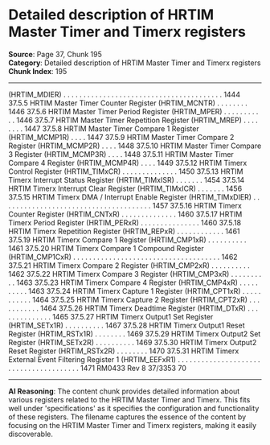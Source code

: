 # Detailed description of HRTIM Master Timer and Timerx registers

**Source**: Page 37, Chunk 195  
**Category**: Detailed description of HRTIM Master Timer and Timerx registers  
**Chunk Index**: 195

---

(HRTIM_MDIER) . . . . . . . . . . . . . . . . . . . . . . . . . . . . . . . . . . . . . . . . 1444
37.5.5 HRTIM Master Timer Counter Register (HRTIM_MCNTR) . . . . . . . . 1446
37.5.6 HRTIM Master Timer Period Register (HRTIM_MPER) . . . . . . . . . . . 1446
37.5.7 HRTIM Master Timer Repetition Register (HRTIM_MREP) . . . . . . . . 1447
37.5.8 HRTIM Master Timer Compare 1 Register (HRTIM_MCMP1R) . . . . 1447
37.5.9 HRTIM Master Timer Compare 2 Register (HRTIM_MCMP2R) . . . . 1448
37.5.10 HRTIM Master Timer Compare 3 Register (HRTIM_MCMP3R) . . . . 1448
37.5.11 HRTIM Master Timer Compare 4 Register (HRTIM_MCMP4R) . . . . 1449
37.5.12 HRTIM Timerx Control Register (HRTIM_TIMxCR) . . . . . . . . . . . . . . 1450
37.5.13 HRTIM Timerx Interrupt Status Register (HRTIM_TIMxISR) . . . . . . . 1454
37.5.14 HRTIM Timerx Interrupt Clear Register (HRTIM_TIMxICR) . . . . . . . 1456
37.5.15 HRTIM Timerx DMA / Interrupt Enable Register
(HRTIM_TIMxDIER) . . . . . . . . . . . . . . . . . . . . . . . . . . . . . . . . . . . . . . 1457
37.5.16 HRTIM Timerx Counter Register (HRTIM_CNTxR) . . . . . . . . . . . . . . 1460
37.5.17 HRTIM Timerx Period Register (HRTIM_PERxR) . . . . . . . . . . . . . . . 1460
37.5.18 HRTIM Timerx Repetition Register (HRTIM_REPxR) . . . . . . . . . . . . 1461
37.5.19 HRTIM Timerx Compare 1 Register (HRTIM_CMP1xR) . . . . . . . . . . 1461
37.5.20 HRTIM Timerx Compare 1 Compound Register
(HRTIM_CMP1CxR) . . . . . . . . . . . . . . . . . . . . . . . . . . . . . . . . . . . . . 1462
37.5.21 HRTIM Timerx Compare 2 Register (HRTIM_CMP2xR) . . . . . . . . . . 1462
37.5.22 HRTIM Timerx Compare 3 Register (HRTIM_CMP3xR) . . . . . . . . . . 1463
37.5.23 HRTIM Timerx Compare 4 Register (HRTIM_CMP4xR) . . . . . . . . . . 1463
37.5.24 HRTIM Timerx Capture 1 Register (HRTIM_CPT1xR) . . . . . . . . . . . 1464
37.5.25 HRTIM Timerx Capture 2 Register (HRTIM_CPT2xR) . . . . . . . . . . . 1464
37.5.26 HRTIM Timerx Deadtime Register (HRTIM_DTxR) . . . . . . . . . . . . . . 1465
37.5.27 HRTIM Timerx Output1 Set Register (HRTIM_SETx1R) . . . . . . . . . . 1467
37.5.28 HRTIM Timerx Output1 Reset Register (HRTIM_RSTx1R) . . . . . . . . 1469
37.5.29 HRTIM Timerx Output2 Set Register (HRTIM_SETx2R) . . . . . . . . . . 1469
37.5.30 HRTIM Timerx Output2 Reset Register (HRTIM_RSTx2R) . . . . . . . . 1470
37.5.31 HRTIM Timerx External Event Filtering Register 1
(HRTIM_EEFxR1) . . . . . . . . . . . . . . . . . . . . . . . . . . . . . . . . . . . . . . . 1471
RM0433 Rev 8 37/3353
70

---

**AI Reasoning**: The content chunk provides detailed information about various registers related to the HRTIM Master Timer and Timerx. This fits well under 'specifications' as it specifies the configuration and functionality of these registers. The filename captures the essence of the content by focusing on the HRTIM Master Timer and Timerx registers, making it easily discoverable.
